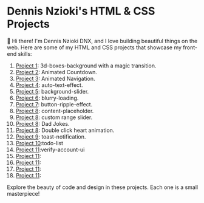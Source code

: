 # Dennis Nzioki's HTML & CSS Projects

👋 Hi there! I'm Dennis Nzioki DNX, and I love building beautiful things on the web. Here are some of my HTML and CSS projects that showcase my front-end skills:

1. [Project 1](link-to-project1): 3d-boxes-background with a magic transition.
2. [Project 2](link-to-project2): Animated Countdown.
3. [Project 3](link-to-project3): Animated Navigation.
4. [Project 4](link-to-project4): auto-text-effect.
5. [Project 5](link-to-project5): background-slider.
6. [Project 6](link-to-project6): blurry-loading.
7. [Project 7](link-to-project7): button-ripple-effect.
8. [Project 8](link-to-project8): content-placeholder.
9. [Project 8](link-to-project8): custom range slider.
10. [Project 8](link-to-project8): Dad Jokes.
11. [Project 8](link-to-project8): Double click heart animation.
12. [Project 9](link-to-project9): toast-notification.
13. [Project 10](link-to-project10):todo-list
14. [Project 11](link-to-project11):verify-account-ui
15. [Project 11](link-to-project11):
16. [Project 11](link-to-project11):
17. [Project 11](link-to-project11):
18. [Project 11](link-to-project11):

Explore the beauty of code and design in these projects. Each one is a small masterpiece!
